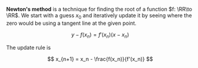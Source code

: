 **Newton's method** is a technique for finding the root of a function $f: \RR\to \RR$. We start with a guess $x_0$ and iteratively update it by seeing where the zero would be using a tangent line at the given point. 

$$
y - f(x_n) = f'(x_n)(x-x_n)
$$


The update rule is

$$
x_{n+1} = x_n - \frac{f(x_n)}{f'(x_n)}
$$
